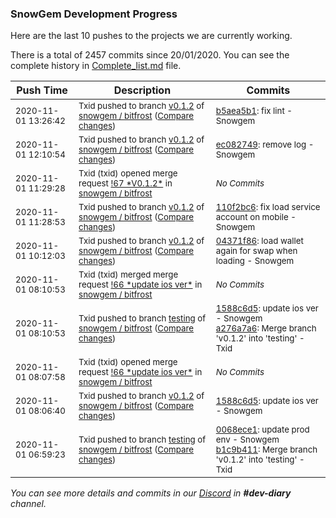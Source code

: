 
### SnowGem Development Progress

Here are the last 10 pushes to the projects we are currently working.

There is a total of 2457 commits since 20/01/2020. You can see the complete history in
 [Complete_list.md](Complete_list.md) file.

| Push Time | Description | Commits |
| --- | --- | --- |
| <sub>2020-11-01 13:26:42</sub> | <sub>Txid pushed to branch [v0\.1\.2](https://gitlab.com/snowgem/bitfrost/commits/v0.1.2) of [snowgem / bitfrost](https://gitlab.com/snowgem/bitfrost) ([Compare changes](https://gitlab.com/snowgem/bitfrost/compare/ec082749890020565a957f50c5887e8c9a35dbbf...b5aea5b12e04252c38f69da11299593358e56bc1))</sub> | <sub>[b5aea5b1](https://gitlab.com/snowgem/bitfrost/-/commit/b5aea5b12e04252c38f69da11299593358e56bc1): fix lint - Snowgem</sub> |
| <sub>2020-11-01 12:10:54</sub> | <sub>Txid pushed to branch [v0\.1\.2](https://gitlab.com/snowgem/bitfrost/commits/v0.1.2) of [snowgem / bitfrost](https://gitlab.com/snowgem/bitfrost) ([Compare changes](https://gitlab.com/snowgem/bitfrost/compare/110f2bc6e9bc83034cbc0c86bd962af051dd8207...ec082749890020565a957f50c5887e8c9a35dbbf))</sub> | <sub>[ec082749](https://gitlab.com/snowgem/bitfrost/-/commit/ec082749890020565a957f50c5887e8c9a35dbbf): remove log - Snowgem</sub> |
| <sub>2020-11-01 11:29:28</sub> | <sub>Txid (txid) opened merge request [\!67 \*V0\.1\.2\*](https://gitlab.com/snowgem/bitfrost/-/merge_requests/67) in [snowgem / bitfrost](https://gitlab.com/snowgem/bitfrost)</sub> | <sub>_No Commits_</sub> |
| <sub>2020-11-01 11:28:53</sub> | <sub>Txid pushed to branch [v0\.1\.2](https://gitlab.com/snowgem/bitfrost/commits/v0.1.2) of [snowgem / bitfrost](https://gitlab.com/snowgem/bitfrost) ([Compare changes](https://gitlab.com/snowgem/bitfrost/compare/04371f865ccb1c354c33f370b1431c0c26dac646...110f2bc6e9bc83034cbc0c86bd962af051dd8207))</sub> | <sub>[110f2bc6](https://gitlab.com/snowgem/bitfrost/-/commit/110f2bc6e9bc83034cbc0c86bd962af051dd8207): fix load service account on mobile - Snowgem</sub> |
| <sub>2020-11-01 10:12:03</sub> | <sub>Txid pushed to branch [v0\.1\.2](https://gitlab.com/snowgem/bitfrost/commits/v0.1.2) of [snowgem / bitfrost](https://gitlab.com/snowgem/bitfrost) ([Compare changes](https://gitlab.com/snowgem/bitfrost/compare/1588c6d56d0f6472422f3523b79142f01a682720...04371f865ccb1c354c33f370b1431c0c26dac646))</sub> | <sub>[04371f86](https://gitlab.com/snowgem/bitfrost/-/commit/04371f865ccb1c354c33f370b1431c0c26dac646): load wallet again for swap when loading - Snowgem</sub> |
| <sub>2020-11-01 08:10:53</sub> | <sub>Txid (txid) merged merge request [\!66 \*update ios ver\*](https://gitlab.com/snowgem/bitfrost/-/merge_requests/66) in [snowgem / bitfrost](https://gitlab.com/snowgem/bitfrost)</sub> | <sub>_No Commits_</sub> |
| <sub>2020-11-01 08:10:53</sub> | <sub>Txid pushed to branch [testing](https://gitlab.com/snowgem/bitfrost/commits/testing) of [snowgem / bitfrost](https://gitlab.com/snowgem/bitfrost) ([Compare changes](https://gitlab.com/snowgem/bitfrost/compare/b1c9b41106f1380ebef93517ce0fa9dcaa1c1f86...a276a7a66a83c2c1e3f7c798c03c6e1e8f8c7c71))</sub> | <sub>[1588c6d5](https://gitlab.com/snowgem/bitfrost/-/commit/1588c6d56d0f6472422f3523b79142f01a682720): update ios ver - Snowgem<br>[a276a7a6](https://gitlab.com/snowgem/bitfrost/-/commit/a276a7a66a83c2c1e3f7c798c03c6e1e8f8c7c71): Merge branch 'v0.1.2' into 'testing' - Txid</sub> |
| <sub>2020-11-01 08:07:58</sub> | <sub>Txid (txid) opened merge request [\!66 \*update ios ver\*](https://gitlab.com/snowgem/bitfrost/-/merge_requests/66) in [snowgem / bitfrost](https://gitlab.com/snowgem/bitfrost)</sub> | <sub>_No Commits_</sub> |
| <sub>2020-11-01 08:06:40</sub> | <sub>Txid pushed to branch [v0\.1\.2](https://gitlab.com/snowgem/bitfrost/commits/v0.1.2) of [snowgem / bitfrost](https://gitlab.com/snowgem/bitfrost) ([Compare changes](https://gitlab.com/snowgem/bitfrost/compare/0068ece1b46cadfca4ac145de5cc6f19198ca3e5...1588c6d56d0f6472422f3523b79142f01a682720))</sub> | <sub>[1588c6d5](https://gitlab.com/snowgem/bitfrost/-/commit/1588c6d56d0f6472422f3523b79142f01a682720): update ios ver - Snowgem</sub> |
| <sub>2020-11-01 06:59:23</sub> | <sub>Txid pushed to branch [testing](https://gitlab.com/snowgem/bitfrost/commits/testing) of [snowgem / bitfrost](https://gitlab.com/snowgem/bitfrost) ([Compare changes](https://gitlab.com/snowgem/bitfrost/compare/a5659ec6844f46b8be5f754205cb6fc93c212247...b1c9b41106f1380ebef93517ce0fa9dcaa1c1f86))</sub> | <sub>[0068ece1](https://gitlab.com/snowgem/bitfrost/-/commit/0068ece1b46cadfca4ac145de5cc6f19198ca3e5): update prod env - Snowgem<br>[b1c9b411](https://gitlab.com/snowgem/bitfrost/-/commit/b1c9b41106f1380ebef93517ce0fa9dcaa1c1f86): Merge branch 'v0.1.2' into 'testing' - Txid</sub> |

_You can see more details and commits in our [Discord](https://discord.gg/zumGnbg) in **#dev-diary** channel._
